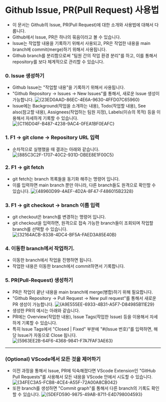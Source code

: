 **Github Issue, PR(Pull Request) 사용법**
=====================================

- 이 문서는 Github의 Issue, PR(Pull Request)에 대한 소개와 사용법에 대해서 다룹니다.
- Github에서 Issue, PR은 하나의 묶음이라고 볼 수 있습니다.
- Issue는 작업할 내용을 기록하기 위해서 사용되고, PR은 작업한 내용을 main branch에 commit(merge)하기 위해서 사용됩니다.
- Github branch를 분리함으로써 "팀원 간의 작업 환경 분리"를 하고, 이를 통해서 repository를 보다 체계적으로 관리할 수 있습니다.


### **0. Issue 생성하기**
- Github Issue는 "작업할 내용"을 기록하기 위해서 사용됩니다.
- "Github Repository -> Issues -> New Issues"를 통해서, 새로운 Issue 생성이 가능합니다.
![{23ED0AAD-86EC-4E6A-9630-4FFD07C65960}](https://github.com/user-attachments/assets/e1870cec-3792-46ec-bf02-ae1ff479d317)
- Issue에는 Background(작업을 소개하는 내용), Todo(작업할 내용), See also(참고할 내용), Assignees(작업하는 팀원 지정), Labels(이슈의 목적) 등을 이용해서 자세하게 기록할 수 있습니다.
![{C116D04F-B487-4238-9AC4-0FEA1BF0EAFC}](https://github.com/user-attachments/assets/7ffc822f-73c1-492f-9eed-f0dff6836159)


### 1. F1 -> git clone -> Repository URL 입력
- 순차적으로 실행했을 때 결과는 아래와 같습니다.
![{885C3C2F-1707-40C2-931D-DBEE8E1F00C5}](https://github.com/user-attachments/assets/8de425fc-88cf-4dd9-afb5-d8524b63f965)


### 2. F1 -> git fetch
- git fetch는 branch 목록들을 동기화 해주는 명령어 입니다.
- 이를 입력하면 main branch 뿐만 아니라, 다른 branch들도 원격으로 확인할 수 있습니다.
![{48960D99-4AEF-4D2A-8F47-F486015B2328}](https://github.com/user-attachments/assets/0774b752-508b-4a68-8a3a-aa8689cc26db)


### 3. F1 -> git checkout -> branch 이름 입력
- git checkout은 branch를 변경하는 명령어 입니다.
- git checkout을 입력하면, 원격으로 접속 가능한 branch들이 조회되며 작업할 branch를 선택할 수 있습니다.
![{32164ACB-8338-4DC4-BF5A-FAED3A85E40B}](https://github.com/user-attachments/assets/793cec9a-1da9-4406-b135-87b85a644133)


### 4. 이동한 branch에서 작업하기.
- 이동한 branch에서 작업을 진행하면 됩니다.
- 작업한 내용은 이동한 branch에서 commit하면서 기록합니다.


### **5. PR(Pull-Request) 생성하기**
- PR은 작업이 끝난 내용을 main branch에 merge(병합)하기 위해 필요합니다.
- "Github Repository -> Pull Request -> New pull request"를 통해서 새로운 PR 생성이 가능합니다.
![{A9E555EE-6933-4B31-A5F7-D84985B11E29}](https://github.com/user-attachments/assets/dc1ea4d8-5772-4c4e-9358-402ced2fa998)
- 생성한 PR의 예시는 아래와 같습니다.
- PR에는 Overview(작업한 내용), Issue Tags(작업한 Issue) 등을 이용해서 자세하게 기록할 수 있습니다.
- 특히 Issue Tags에서 "Closed | Fixed" 부분에 "#(Issue 번호)"를 입력하면, 해당 Issue가 자동으로 Close 됩니다.
![{5963EE2B-64F6-4368-9841-F7A7FAF3AE63}](https://github.com/user-attachments/assets/0dd05c93-096c-4911-8f45-e686f22691fe)
---

### (Optional) VScode에서 모든 것을 제어하기
- 이전 과정을 통해서 Issue, PR에 익숙해졌다면 VScode Extension인 "GitHub Pull Requests"를 사용해서 모든 내용을 VScode 안에서 시도할 수 있습니다.
![{34FEC3A5-FCB8-4CE4-A55F-72A00A8CB042}](https://github.com/user-attachments/assets/d108dfc8-5dc0-4e99-8ccd-4bf0960a3fbf)
- 또한 branch를 생성하면 "Commit graph"를 통해서 다른 branch의 기록도 확인할 수 있습니다.
![{5DEFD590-9875-49AB-8711-E4D798004593}](https://github.com/user-attachments/assets/16f1754b-1260-44bf-bcae-d31f848f811a)